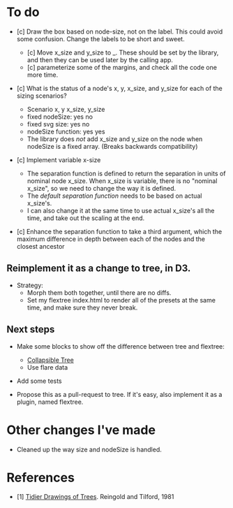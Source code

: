 # To do

* [c] Draw the box based on node-size, not on the label.  This could avoid some
  confusion. Change the labels to be short and sweet.
    * [c] Move x_size and y_size to _. These should be set by the library, and
      then they can be used later by the calling app.
    * [c] parameterize some of the margins, and check all the code one more time.

* [c] What is the status of a node's x, y, x_size, and y_size for each of the sizing
  scenarios?
    - Scenario             x, y    x_size, y_size
    - fixed nodeSize:      yes          no
    - fixed svg size:      yes          no
    - nodeSize function:   yes          yes

    * The library does *not* add x_size and y_size on the node when nodeSize
      is a fixed array. (Breaks backwards compatibility)


* [c] Implement variable x-size
    * The separation function is defined to return the separation in units of
      nominal node x_size. When x_size is variable, there is no "nominal x_size",
      so we need to change the way it is defined.
    * The *default separation function* needs to be based on actual x_size's.
    * I can also change it at the same time to use actual x_size's all the time,
      and take out the scaling at the end.

* [c] Enhance the separation function to take a third argument, which the maximum 
  difference in depth between each of the nodes and the closest ancestor


## Reimplement it as a change to tree, in D3.

* Strategy:
    * Morph them both together, until there are no diffs.
    * Set my flextree index.html to render all of the presets at the same time,
      and make sure they never break.







## Next steps













* Make some blocks to show off the difference between tree and flextree:
    * [Collapsible Tree](http://bl.ocks.org/mbostock/4339083)
    * Use flare data






* Add some tests


* Propose this as a pull-request to 
  tree. If it's easy, also implement it as a plugin, named flextree.




# Other changes I've made

* Cleaned up the way size and nodeSize is handled.



# References

* [1] [Tidier Drawings of Trees](http://emr.cs.iit.edu/~reingold/tidier-drawings.pdf).
  Reingold and Tilford, 1981



